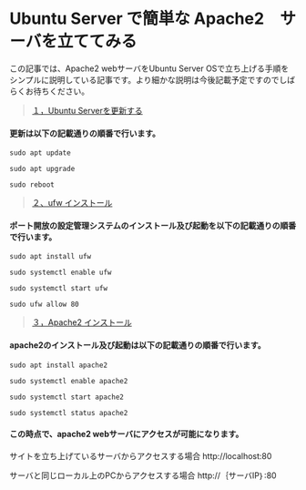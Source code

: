 # Ubuntu Server で簡単な Apache2　サーバを立ててみる
この記事では、Apache2 webサーバをUbuntu Server OSで立ち上げる手順をシンプルに説明している記事です。より細かな説明は今後記載予定ですのでしばらくお待ちください。

> [１，Ubuntu Serverを更新する](https://github.com/kazu71/Ubuntu_System_Administration/blob/4b5e9cec90f7cb2ace2f518c08a5ca8412f95cf3/update_system/README.md)
#### 更新は以下の記載通りの順番で行います。

```
sudo apt update
```
```
sudo apt upgrade
```
``` 
sudo reboot
```
> [２、ufw インストール](https://github.com/kazu71/Setting_up_a_simple_Apache2_server_on_UbuntuServer/tree/4d16b277f7f5aebafeaccc5313ca01388b6b3295/2)
#### ポート開放の設定管理システムのインストール及び起動を以下の記載通りの順番で行います。

```
sudo apt install ufw
```
```
sudo systemctl enable ufw
```
```
sudo systemctl start ufw
```
```
sudo ufw allow 80
```

> [３，Apache2 インストール](https://github.com/kazu71/Setting_up_a_simple_Apache2_server_on_UbuntuServer/tree/4d16b277f7f5aebafeaccc5313ca01388b6b3295/3)
#### apache2のインストール及び起動は以下の記載通りの順番で行います。
```
sudo apt install apache2
```
```
sudo systemctl enable apache2 
```
```
sudo systemctl start apache2
```
```
sudo systemctl status apache2
```
#### この時点で、apache2 webサーバにアクセスが可能になります。
サイトを立ち上げているサーバからアクセスする場合
http://localhost:80

サーバと同じローカル上のPCからアクセスする場合
http://｛サーバIP｝:80
